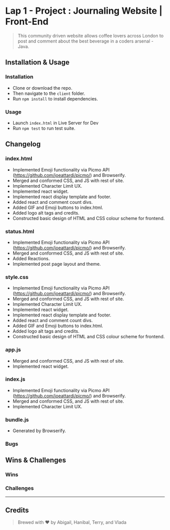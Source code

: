 # Lap 1 - Project : Journaling Website | Front-End

> This community driven website allows coffee lovers across London to post and comment about the best beverage in a coders arsenal - Java.

## Installation & Usage

### Installation

* Clone or download the repo.
* Then navigate to the `client` folder.
* Run `npm install` to install dependencies.

### Usage

* Launch `index.html` in Live Server for Dev
* Run `npm test` to run test suite.

## Changelog

### index.html
- Implemented Emoji functionality via Picmo API (https://github.com/joeattardi/picmo/) and Browserify.
- Merged and conformed CSS, and JS with rest of site.
- Implemented Character Limit UX.
- Implemented react widget.
- Implemented react display template and footer.
- Added react and comment count divs.
- Added GIF and Emoji buttons to index.html.
- Added logo alt tags and credits.
- Constructed basic design of HTML and CSS colour scheme for frontend.

### status.html
- Implemented Emoji functionality via Picmo API (https://github.com/joeattardi/picmo/) and Browserify.
- Merged and conformed CSS, and JS with rest of site.
- Added Reactions.
- Implemented post page layout and theme.

### style.css
- Implemented Emoji functionality via Picmo API (https://github.com/joeattardi/picmo/) and Browserify.
- Merged and conformed CSS, and JS with rest of site.
- Implemented Character Limit UX.
- Implemented react widget.
- Implemented react display template and footer.
- Added react and comment count divs.
- Added GIF and Emoji buttons to index.html.
- Added logo alt tags and credits.
- Constructed basic design of HTML and CSS colour scheme for frontend.

### app.js
- Merged and conformed CSS, and JS with rest of site.
- Implemented react widget.

### index.js
- Implemented Emoji functionality via Picmo API (https://github.com/joeattardi/picmo/) and Browserify.
- Merged and conformed CSS, and JS with rest of site.
- Implemented Character Limit UX.

### bundle.js
- Generated by Browserify.

### Bugs


## Wins & Challenges

### Wins

### Challenges

----
## Credits

>Brewed with ❤️ by Abigail, Hanibal, Terry, and Vlada
